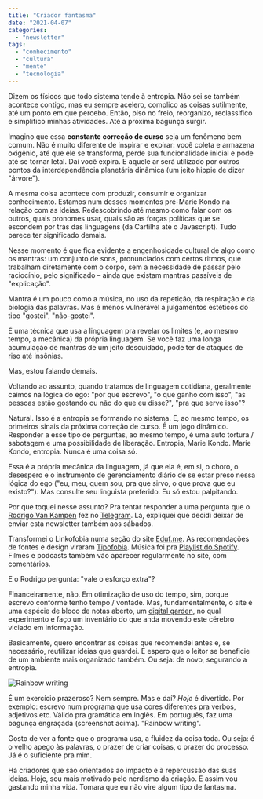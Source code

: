 ```yaml
---
title: "Criador fantasma"
date: "2021-04-07"
categories: 
  - "newsletter"
tags: 
  - "conhecimento"
  - "cultura"
  - "mente"
  - "tecnologia"
---
```


Dizem os físicos que todo sistema tende à entropia. Não sei se também acontece contigo, mas eu sempre acelero, complico as coisas sutilmente, até um ponto em que percebo. Então, piso no freio, reorganizo, reclassifico e simplifico minhas atividades. Até a próxima bagunça surgir.

Imagino que essa **constante correção de curso** seja um fenômeno bem comum. Não é muito diferente de inspirar e expirar: você coleta e armazena oxigênio, até que ele se transforma, perde sua funcionalidade inicial e pode até se tornar letal. Daí você expira. E aquele ar será utilizado por outros pontos da interdependência planetária dinâmica (um jeito hippie de dizer "árvore").

A mesma coisa acontece com produzir, consumir e organizar conhecimento. Estamos num desses momentos pré-Marie Kondo na relação com as ideias. Redescobrindo até mesmo como falar com os outros, quais pronomes usar, quais são as forças políticas que se escondem por trás das linguagens (da Cartilha até o Javascript). Tudo parece ter significado demais.

Nesse momento é que fica evidente a engenhosidade cultural de algo como os mantras: um conjunto de sons, pronunciados com certos ritmos, que trabalham diretamente com o corpo, sem a necessidade de passar pelo raciocínio, pelo significado – ainda que existam mantras passíveis de "explicação".

Mantra é um pouco como a música, no uso da repetição, da respiração e da biologia das palavras. Mas é menos vulnerável a julgamentos estéticos do tipo "gostei", "não-gostei".

É uma técnica que usa a linguagem pra revelar os limites (e, ao mesmo tempo, a mecânica) da própria linguagem. Se você faz uma longa acumulação de mantras de um jeito descuidado, pode ter de ataques de riso até insônias.

Mas, estou falando demais.

Voltando ao assunto, quando tratamos de linguagem cotidiana, geralmente caímos na lógica do ego: "por que escrevo", "o que ganho com isso", "as pessoas estão gostando ou não do que eu disse?", "pra que serve isso"?

Natural. Isso é a entropia se formando no sistema. E, ao mesmo tempo, os primeiros sinais da próxima correção de curso. É um jogo dinâmico. Responder a esse tipo de perguntas, ao mesmo tempo, é uma auto tortura / sabotagem e uma possibilidade de liberação. Entropia, Marie Kondo. Marie Kondo, entropia. Nunca é uma coisa só.

Essa é a própria mecânica da linguagem, já que ela é, em si, o choro, o desespero e o instrumento de gerenciamento diário de se estar preso nessa lógica do ego ("eu, meu, quem sou, pra que sirvo, o que prova que eu existo?"). Mas consulte seu linguista preferido. Eu só estou palpitando.

Por que toquei nesse assunto? Pra tentar responder a uma pergunta que o [Rodrigo Van Kampen](https://rodrigovankampen.com.br) fez no [Telegram](https://t.me/edufme). Lá, expliquei que decidi deixar de enviar esta newsletter também aos sábados.

Transformei o Linkofobia numa seção do site [Eduf.me](https://eduf.me). As recomendações de fontes e design viraram [Tipofobia](https://eduf.me/tag/tipofobia). Música foi pra [Playlist do Spotify](https://open.spotify.com/user/eduardofernandex/playlist/2MAc9ZIP677t7vRbzL02qB?si=ErgNJ6LdRkqSTsEJBwYXtA&utm_source=txt&utm_medium=email). Filmes e podcasts também vão aparecer regularmente no site, com comentários.

E o Rodrigo pergunta: "vale o esforço extra"?

Financeiramente, não. Em otimização de uso do tempo, sim, porque escrevo conforme tenho tempo / vontade. Mas, fundamentalmente, o site é uma espécie de bloco de notas aberto, um [digital garden](https://maggieappleton.com/garden-history/), no qual experimento e faço um inventário do que anda movendo este cérebro viciado em informação.

Basicamente, quero encontrar as coisas que recomendei antes e, se necessário, reutilizar ideias que guardei. E espero que o leitor se beneficie de um ambiente mais organizado também. Ou seja: de novo, segurando a entropia.

![Rainbow writing](https://i1.wp.com/eduf.me/wp-content/uploads/2021/04/rainbow.jpg?fit=%2C&ssl=1)

É um exercício prazeroso? Nem sempre. Mas e daí? _Hoje_ é divertido. Por exemplo: escrevo num programa que usa cores diferentes pra verbos, adjetivos etc. Válido pra gramática em Inglês. Em português, faz uma bagunça engraçada (screenshot acima). "Rainbow writing".

Gosto de ver a fonte que o programa usa, a fluidez da coisa toda. Ou seja: é o velho apego às palavras, o prazer de criar coisas, o prazer do processo. Já é o suficiente pra mim.

Há criadores que são orientados ao impacto e à repercussão das suas ideias. Hoje, sou mais motivado pelo nerdismo da criação. E assim vou gastando minha vida. Tomara que eu não vire algum tipo de fantasma.
